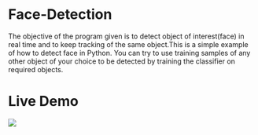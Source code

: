 # Face-Detection

The objective of the program given is to detect object of interest(face) in real time and to keep tracking of the same object.This is a simple example of how to detect face in Python. You can try to use training samples of any other object of your choice to be detected by training the classifier on required objects.


# Live Demo

![](https://github.com/Abhishekkakati101/Face-Detection/blob/main/FaceDetection2.gif)
